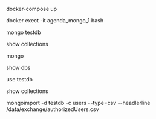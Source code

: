 
docker-compose up

docker exect -it agenda_mongo_1 bash

mongo testdb

show collections

mongo

show dbs

use testdb

show collections

mongoimport -d testdb -c users --type=csv --headlerline /data/exchange/authorizedUsers.csv